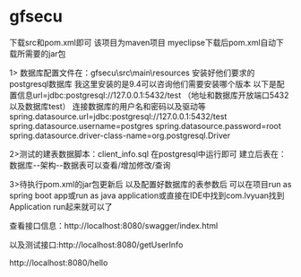 # gfsecu
下载src和pom.xml即可 该项目为maven项目 myeclipse下载后pom.xml自动下载所需要的jar包


1>
数据库配置文件在：gfsecu\src\main\resources
安装好他们要求的postgresql数据库 我这里安装的是9.4可以咨询他们需要安装哪个版本
以下是配置信息url=jdbc:postgresql://127.0.0.1:5432/test （地址和数据库开放端口5432 以及数据库test）
连接数据库的用户名和密码以及驱动等
spring.datasource.url=jdbc:postgresql://127.0.0.1:5432/test
spring.datasource.username=postgres
spring.datasource.password=root
spring.datasource.driver-class-name=org.postgresql.Driver

2>测试的建表数据脚本：client_info.sql 在postgresql中运行即可 建立后表在：数据库--架构--数据表可以查看/增加修改/查询

3>待执行pom.xml的jar包更新后 以及配置好数据库的表参数后
可以在项目run as spring boot app或run as java application或直接在IDE中找到com.lvyuan找到Application run起来就可以了


查看接口信息：http://localhost:8080/swagger/index.html

以及测试接口:http://localhost:8080/getUserInfo

http://localhost:8080/hello
